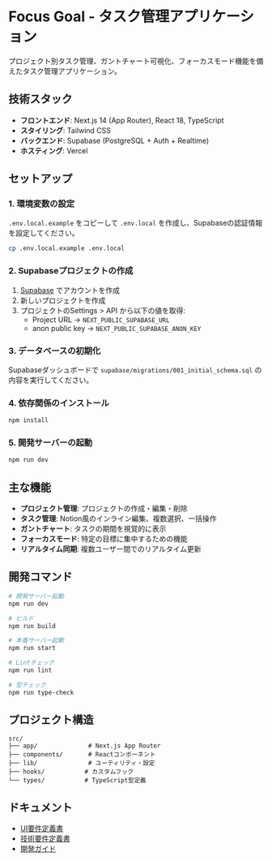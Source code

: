 # Focus Goal - タスク管理アプリケーション

プロジェクト別タスク管理、ガントチャート可視化、フォーカスモード機能を備えたタスク管理アプリケーション。

## 技術スタック

- **フロントエンド**: Next.js 14 (App Router), React 18, TypeScript
- **スタイリング**: Tailwind CSS
- **バックエンド**: Supabase (PostgreSQL + Auth + Realtime)
- **ホスティング**: Vercel

## セットアップ

### 1. 環境変数の設定

`.env.local.example` をコピーして `.env.local` を作成し、Supabaseの認証情報を設定してください。

```bash
cp .env.local.example .env.local
```

### 2. Supabaseプロジェクトの作成

1. [Supabase](https://app.supabase.com) でアカウントを作成
2. 新しいプロジェクトを作成
3. プロジェクトのSettings > API から以下の値を取得:
   - Project URL → `NEXT_PUBLIC_SUPABASE_URL`
   - anon public key → `NEXT_PUBLIC_SUPABASE_ANON_KEY`

### 3. データベースの初期化

Supabaseダッシュボードで `supabase/migrations/001_initial_schema.sql` の内容を実行してください。

### 4. 依存関係のインストール

```bash
npm install
```

### 5. 開発サーバーの起動

```bash
npm run dev
```

## 主な機能

- **プロジェクト管理**: プロジェクトの作成・編集・削除
- **タスク管理**: Notion風のインライン編集、複数選択、一括操作
- **ガントチャート**: タスクの期間を視覚的に表示
- **フォーカスモード**: 特定の目標に集中するための機能
- **リアルタイム同期**: 複数ユーザー間でのリアルタイム更新

## 開発コマンド

```bash
# 開発サーバー起動
npm run dev

# ビルド
npm run build

# 本番サーバー起動
npm run start

# Lintチェック
npm run lint

# 型チェック
npm run type-check
```

## プロジェクト構造

```
src/
├── app/              # Next.js App Router
├── components/       # Reactコンポーネント
├── lib/              # ユーティリティ・設定
├── hooks/           # カスタムフック
└── types/           # TypeScript型定義
```

## ドキュメント

- [UI要件定義書](./UI-requirements.md)
- [技術要件定義書](./technical-requirements.md)
- [開発ガイド](./CLAUDE.md)